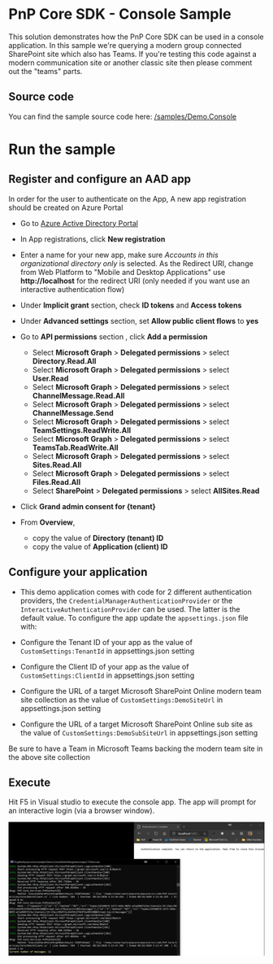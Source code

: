 # PnP Core SDK - Console Sample

This solution demonstrates how the PnP Core SDK can be used in a console application. In this sample we're querying a modern group connected SharePoint site which also has Teams. If you're testing this code against a modern communication site or another classic site then please comment out the "teams" parts.

## Source code

You can find the sample source code here: [/samples/Demo.Console](https://github.com/pnp/pnpcore/tree/dev/samples/Demo.Console)

# Run the sample

## Register and configure an AAD app

In order for the user to authenticate on the App, A new app registration should be created on Azure Portal

- Go to [Azure Active Directory Portal](https://aad.portal.azure.com)

- In App registrations, click __New registration__

- Enter a name for your new app, make sure *Accounts in this organizational directory only* is selected. As the Redirect URI, change from Web Platform to "Mobile and Desktop Applications" use __http://localhost__ for the redirect URI (only needed if you want use an interactive authentication flow)

- Under __Implicit grant__ section, check __ID tokens__ and __Access tokens__

- Under __Advanced settings__ section, set __Allow public client flows__ to __yes__

- Go to __API permissions__ section , click __Add a permission__
  - Select __Microsoft Graph__ > __Delegated permissions__ > select __Directory.Read.All__
  - Select __Microsoft Graph__ > __Delegated permissions__ > select __User.Read__
  - Select __Microsoft Graph__ > __Delegated permissions__ > select __ChannelMessage.Read.All__
  - Select __Microsoft Graph__ > __Delegated permissions__ > select __ChannelMessage.Send__
  - Select __Microsoft Graph__ > __Delegated permissions__ > select __TeamSettings.ReadWrite.All__
  - Select __Microsoft Graph__ > __Delegated permissions__ > select __TeamsTab.ReadWrite.All__
  - Select __Microsoft Graph__ > __Delegated permissions__ > select __Sites.Read.All__
  - Select __Microsoft Graph__ > __Delegated permissions__ > select __Files.Read.All__
  - Select __SharePoint__ > __Delegated permissions__ > select __AllSites.Read__

- Click __Grand admin consent for {tenant}__

- From __Overview__,
  - copy the value of __Directory (tenant) ID__
  - copy the value of __Application (client) ID__

## Configure your application

- This demo application comes with code for 2 different authentication providers, the `CredentialManagerAuthenticationProvider` or the `InteractiveAuthenticationProvider` can be used. The latter is the default value. To configure the app update the `appsettings.json` file with:

- Configure the Tenant ID of your app as the value of `CustomSettings:TenantId` in appsettings.json setting
- Configure the Client ID of your app as the value of `CustomSettings:ClientId` in appsettings.json setting
- Configure the URL of a target Microsoft SharePoint Online modern team site collection as the value of `CustomSettings:DemoSiteUrl` in appsettings.json setting
- Configure the URL of a target Microsoft SharePoint Online sub site as the value of `CustomSettings:DemoSubSiteUrl` in appsettings.json setting

Be sure to have a Team in Microsoft Teams backing the modern team site in the above site collection

## Execute

Hit F5 in Visual studio to execute the console app. The app will prompt for an interactive login (via a browser window).

![preview image of the running app](preview.png)
